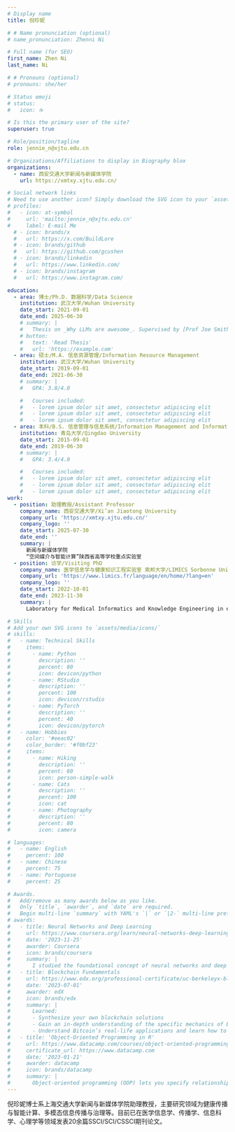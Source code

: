 ```yaml
---
# Display name
title: 倪珍妮

# # Name pronunciation (optional)
# name_pronunciation: Zhenni Ni

# Full name (for SEO)
first_name: Zhen Ni
last_name: Ni

# # Pronouns (optional)
# pronouns: she/her

# Status emoji
# status:
#   icon: ☕️

# Is this the primary user of the site?
superuser: true

# Role/position/tagline
role: jennie_n@xjtu.edu.cn

# Organizations/Affiliations to display in Biography blox
organizations:
  - name: 西安交通大学新闻与新媒体学院
    url: https://xmtxy.xjtu.edu.cn/

# Social network links
# Need to use another icon? Simply download the SVG icon to your `assets/media/icons/` folder.
# profiles:
#   - icon: at-symbol
#     url: 'mailto:jennie_n@xjtu.edu.cn'
#     label: E-mail Me
  # - icon: brands/x
  #   url: https://x.com/BuildLore
  # - icon: brands/github
  #   url: https://github.com/gcushen
  # - icon: brands/linkedin
  #   url: https://www.linkedin.com/
  # - icon: brands/instagram
  #   url: https://www.instagram.com/

education:
  - area: 博士/Ph.D. 数据科学/Data Science
    institution: 武汉大学/Wuhan University
    date_start: 2021-09-01
    date_end: 2025-06-30
    # summary: |
    #   Thesis on _Why LLMs are awesome_. Supervised by [Prof Joe Smith](https://example.com). Presented papers at 5 IEEE conferences with the contributions being published in 2 Springer journals.
    # button:
    #   text: 'Read Thesis'
    #   url: 'https://example.com'
  - area: 硕士/M.A. 信息资源管理/Information Resource Management
    institution: 武汉大学/Wuhan University
    date_start: 2019-09-01
    date_end: 2021-06-30
    # summary: |
    #   GPA: 3.8/4.0

    #   Courses included:
    #   - lorem ipsum dolor sit amet, consectetur adipiscing elit
    #   - lorem ipsum dolor sit amet, consectetur adipiscing elit
    #   - lorem ipsum dolor sit amet, consectetur adipiscing elit
  - area: 本科/B.S. 信息管理与信息系统/Information Management and Information System
    institution: 青岛大学/Qingdao University
    date_start: 2015-09-01
    date_end: 2019-06-30
    # summary: |
    #   GPA: 3.4/4.0

    #   Courses included:
    #   - lorem ipsum dolor sit amet, consectetur adipiscing elit
    #   - lorem ipsum dolor sit amet, consectetur adipiscing elit
    #   - lorem ipsum dolor sit amet, consectetur adipiscing elit
work:
  - position: 助理教授/Assistant Professor
    company_name: 西安交通大学/Xi’an Jiaotong University
    company_url: 'https://xmtxy.xjtu.edu.cn/'
    company_logo: ''
    date_start: 2025-07-30
    date_end: ''
    summary: |
      新闻与新媒体学院
      “空间媒介与智能计算”陕西省高等学校重点实验室
  - position: 访学/Visiting PhD
    company_name: 医学信息学与健康知识工程实验室 索邦大学/LIMICS Sorbonne Université
    company_url: 'https://www.limics.fr/language/en/home/?lang=en'
    company_logo: ''
    date_start: 2022-10-01
    date_end: 2023-11-30
    summary: |
      Laboratory for Medical Informatics and Knowledge Engineering in e-Health (LIMICS), a public research lab in computer science for health, is an interdisciplinary research unit, specialized in computer science and medical informatics, funded by Inserm (French National Institute for Health and Medical Research), Sorbonne University and Université Sorbonne Paris-Nord. 

# Skills
# Add your own SVG icons to `assets/media/icons/`
# skills:
#   - name: Technical Skills
#     items:
#       - name: Python
#         description: ''
#         percent: 80
#         icon: devicon/python
#       - name: RStudio
#         description: ''
#         percent: 100
#         icon: devicon/rstudio
#       - name: PyTorch
#         description: ''
#         percent: 40
#         icon: devicon/pytorch
#   - name: Hobbies
#     color: '#eeac02'
#     color_border: '#f0bf23'
#     items:
#       - name: Hiking
#         description: ''
#         percent: 60
#         icon: person-simple-walk
#       - name: Cats
#         description: ''
#         percent: 100
#         icon: cat
#       - name: Photography
#         description: ''
#         percent: 80
#         icon: camera

# languages:
#   - name: English
#     percent: 100
#   - name: Chinese
#     percent: 75
#   - name: Portuguese
#     percent: 25

# Awards.
#   Add/remove as many awards below as you like.
#   Only `title`, `awarder`, and `date` are required.
#   Begin multi-line `summary` with YAML's `|` or `|2-` multi-line prefix and indent 2 spaces below.
# awards:
#   - title: Neural Networks and Deep Learning
#     url: https://www.coursera.org/learn/neural-networks-deep-learning
#     date: '2023-11-25'
#     awarder: Coursera
#     icon: brands/coursera
#     summary: |
#       I studied the foundational concept of neural networks and deep learning. By the end, I was familiar with the significant technological trends driving the rise of deep learning; build, train, and apply fully connected deep neural networks; implement efficient (vectorized) neural networks; identify key parameters in a neural network’s architecture; and apply deep learning to your own applications.
#   - title: Blockchain Fundamentals
#     url: https://www.edx.org/professional-certificate/uc-berkeleyx-blockchain-fundamentals
#     date: '2023-07-01'
#     awarder: edX
#     icon: brands/edx
#     summary: |
#       Learned:
#       - Synthesize your own blockchain solutions
#       - Gain an in-depth understanding of the specific mechanics of Bitcoin
#       - Understand Bitcoin’s real-life applications and learn how to attack and destroy Bitcoin, Ethereum, smart contracts and Dapps, and alternatives to Bitcoin’s Proof-of-Work consensus algorithm
#   - title: 'Object-Oriented Programming in R'
#     url: https://www.datacamp.com/courses/object-oriented-programming-with-s3-and-r6-in-r
#     certificate_url: https://www.datacamp.com
#     date: '2023-01-21'
#     awarder: datacamp
#     icon: brands/datacamp
#     summary: |
#       Object-oriented programming (OOP) lets you specify relationships between functions and the objects that they can act on, helping you manage complexity in your code. This is an intermediate level course, providing an introduction to OOP, using the S3 and R6 systems. S3 is a great day-to-day R programming tool that simplifies some of the functions that you write. R6 is especially useful for industry-specific analyses, working with web APIs, and building GUIs.
---
```


倪珍妮博士系上海交通大学新闻与新媒体学院助理教授，主要研究领域为健康传播与智能计算、多模态信息传播与治理等。目前已在医学信息学、传播学、信息科学、心理学等领域发表20余篇SSCI/SCI/CSSCI期刊论文。